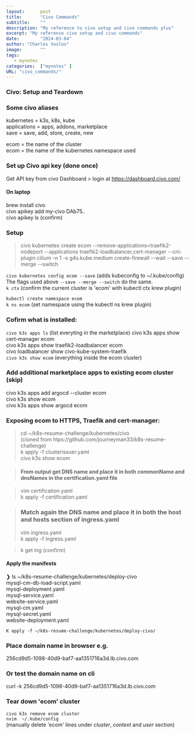 ```yaml
---
layout:      post
title:       "Civo Commands"
subtitle:    ""
description: "My reference to civo setup and civo commands plus"
excerpt: "My reference civo setup and civo commands"
date:        "2024-03-04"
author: "Charles Vosloo"
image:       ""
tags:  
   - mynotes
categories:  ["mynotes" ]
URL: "civo_commands/"
---
```

### Civo: Setup and Teardown 



### Some civo aliases 
kubernetes = k3s, k8s, kube  
applications = apps, addons, marketplace  
save = save, add, store, create, new

ecom = the name of the cluster   
ecom = the name of the kubernetes namespace used

### Set up Civo api key (done once)

Get API key from civo Dashboard > login at https://dashboard.civo.com/   
#### On laptop 
brew install civo  
civo apikey add my-civo  DAb75..   
civo apikey ls (confirm)   

###  Setup 

> civo kubernetes create ecom --remove-applications=traefik2-nodeport --applications traefik2-loadbalancer,cert-manager --cni-plugin cilium  -n 1 -s g4s.kube.medium create-firewall  --wait --save --merge --switch

```civo kubernetes config ecom --save``` (adds kubeconfig to ~/.kube/config)  
The flags used above ``--save --merge --switch`` do the same.   
```k ctx``` (confirm the current cluster is 'ecom' with kubectl ctx krew plugin)

```kubectl create namespace ecom```   
```k ns ecom``` (set namespace using the kubectl ns krew plugin)

###  Cofirm what is installed:
```civo k3s apps ls```  (list everyting in the marketplace)
civo k3s apps show cert-manager ecom        
civo k3s apps show traefik2-loadbalancer ecom      
civo loadbalancer show civo-kube-system-traefik  
```civo k3s show ecom```  (everything inside the ecom cluster)

###  Add additional marketplace apps to existing ecom cluster (skip) 
civo k3s apps add argocd --cluster ecom   
civo k3s show ecom               
civo k3s apps show argocd ecom     

### Exposing ecom to HTTPS, Traefik and cert-manager:

> cd ~/k8s-resume-challenge/kubernetes/civo  
(cloned from htps://github.com/journeyman33/k8s-resume-challenge)   
k apply -f clusterissuer.yaml  
civo k3s show ecom   

> #### From output get DNS name and place it in both commonName and dnsNames in the certification.yaml file

> vim certification.yaml      
k apply -f certification.yaml

> ### Match again the DNS name and place it in both the host and hosts section of ingress.yaml
> vim ingress.yaml  
k apply -f ingress.yaml

> k get ing (confirm)

#### Apply the manifests

❯ ls  ~/k8s-resume-challenge/kubernetes/deploy-civo  
mysql-cm-db-load-script.yaml  
mysql-deployment.yaml  
mysql-service.yaml    
website-service.yaml  
mysql-cm.yaml  
mysql-secret.yaml        
website-deployment.yaml  
  
```K apply -f ~/k8s-resume-challenge/kubernetes/deploy-civo/```  

### Place domain name in browser  e.g.
256cd9d5-1098-40d9-baf7-aa1351716a3d.lb.civo.com

### Or test the domain name  on cli
curl -k 256cd9d5-1098-40d9-baf7-aa1351716a3d.lb.civo.com

### Tear down 'ecom' cluster
```civo k3s remove ecom cluster```  
```nvim  ~/.kube/config```  
(manually delete 'ecom' lines under _cluster_, _context_ and _user_ section)


